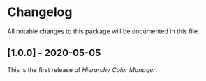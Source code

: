 # Changelog
All notable changes to this package will be documented in this file.

## [1.0.0] - 2020-05-05
This is the first release of *Hierarchy Color Manager*.
